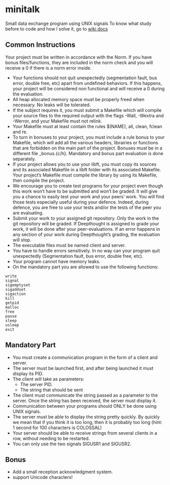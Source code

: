 # minitalk
Small data exchange program using UNIX signals
To know what study before to code and how I solve it, go to [wiki docs](https://github.com/kateincoding/minitalk/wiki)

## Common Instructions

Your project must be written in accordance with the Norm. If you have bonus
files/functions, they are included in the norm check and you will receive a 0 if there
is a norm error inside.
* Your functions should not quit unexpectedly (segmentation fault, bus error, double
free, etc) apart from undefined behaviors. If this happens, your project will be
considered non functional and will receive a 0 during the evaluation.
* All heap allocated memory space must be properly freed when necessary. No leaks
will be tolerated.
* If the subject requires it, you must submit a Makefile which will compile your
source files to the required output with the flags -Wall, -Wextra and -Werror, and
your Makefile must not relink.
* Your Makefile must at least contain the rules $(NAME), all, clean, fclean and
re.
* To turn in bonuses to your project, you must include a rule bonus to your Makefile,
which will add all the various headers, librairies or functions that are forbidden on
the main part of the project. Bonuses must be in a different file _bonus.{c/h}.
Mandatory and bonus part evaluation is done separately.
* If your project allows you to use your libft, you must copy its sources and its
associated Makefile in a libft folder with its associated Makefile. Your project’s
Makefile must compile the library by using its Makefile, then compile the project.
* We encourage you to create test programs for your project even though this work
won’t have to be submitted and won’t be graded. It will give you a chance
to easily test your work and your peers’ work. You will find those tests especially
useful during your defence. Indeed, during defence, you are free to use your tests
and/or the tests of the peer you are evaluating.
* Submit your work to your assigned git repository. Only the work in the git repository will be graded. If Deepthought is assigned to grade your work, it will be done
after your peer-evaluations. If an error happens in any section of your work during
Deepthought’s grading, the evaluation will stop.
* The executable files must be named client and server.
* You have to handle errors sensitively. In no way can your program quit unexpectedly
(Segmentation fault, bus error, double free, etc).
* Your program cannot have memory leaks.
* On the mandatory part you are allowed to use the following functions:

```
write
signal
sigemptyset
sigaddset
sigaction
kill
getpid
malloc
free
pause
sleep
usleep
exit
```

## Mandatory Part
* You must create a communication program in the form of a client and server.
* The server must be launched first, and after being launched it must display its PID.
* The client will take as parameters:
    * The server PID.
    * The string that should be sent
* The client must communicate the string passed as a parameter to the server. Once
the string has been received, the server must display it.
* Communication between your programs should ONLY be done using UNIX signals.
* The server must be able to display the string pretty quickly. By quickly we mean
that if you think it is too long, then it is probably too long (hint: 1 second for 100
characters is COLOSSAL)
* Your server should be able to receive strings from several clients in a row, without
needing to be restarted.
* You can only use the two signals SIGUSR1 and SIGUSR2.

## Bonus
* Add a small reception acknowledgment system.
* support Unicode characters!

